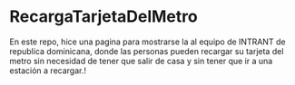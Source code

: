 # RecargaTarjetaDelMetro
En este repo, hice una pagina para mostrarse la al equipo de INTRANT de republica dominicana, donde las personas pueden recargar su tarjeta del metro sin necesidad de tener que salir de casa y sin tener que ir a una estación a recargar.! 

